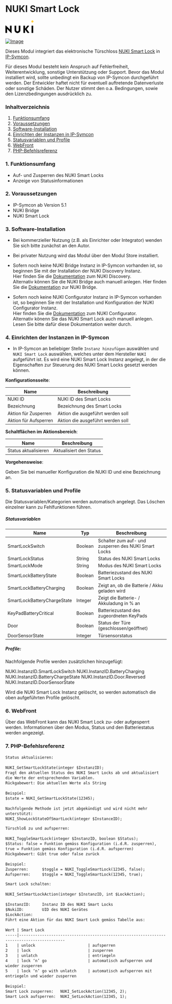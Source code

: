 # NUKI Smart Lock

[![Image](../imgs/NUKI_Logo.png)](https://nuki.io/de/)  

[![Image](../imgs/NUKI_SmartLock.png)]()  

Dieses Modul integriert das elektronische Türschloss [NUKI Smart Lock](https://nuki.io/de/smart-lock/) in [IP-Symcon](https://www.symcon.de).  

Für dieses Modul besteht kein Anspruch auf Fehlerfreiheit, Weiterentwicklung, sonstige Unterstützung oder Support.
Bevor das Modul installiert wird, sollte unbedingt ein Backup von IP-Symcon durchgeführt werden.
Der Entwickler haftet nicht für eventuell auftretende Datenverluste oder sonstige Schäden.
Der Nutzer stimmt den o.a. Bedingungen, sowie den Lizenzbedingungen ausdrücklich zu.

### Inhaltverzeichnis

1. [Funktionsumfang](#1-funktionsumfang)
2. [Voraussetzungen](#2-voraussetzungen)
3. [Software-Installation](#3-software-installation)
4. [Einrichten der Instanzen in IP-Symcon](#4-einrichten-der-instanzen-in-ip-symcon)
5. [Statusvariablen und Profile](#5-statusvariablen-und-profile)
6. [WebFront](#6-webfront)
7. [PHP-Befehlsreferenz](#7-php-befehlsreferenz)

### 1. Funktionsumfang

* Auf- und Zusperren des NUKI Smart Locks
* Anzeige von Statusinformationen

### 2. Voraussetzungen

- IP-Symcon ab Version 5.1
- NUKI Bridge
- NUKI Smart Lock

### 3. Software-Installation

- Bei kommerzieller Nutzung (z.B. als Einrichter oder Integrator) wenden Sie sich bitte zunächst an den Autor.
  
- Bei privater Nutzung wird das Modul über den Modul Store installiert.

- Sofern noch keine NUKI Bridge Instanz in IP-Symcon vorhanden ist, so beginnen Sie mit der Installation der NUKI Discovery Instanz.  
Hier finden Sie die [Dokumentation](../Discovery) zum NUKI Discovery.  
Alternativ können Sie die NUKI Bridge auch manuell anlegen. Hier finden Sie die [Dokumentation](../Bridge) zur NUKI Bridge.

- Sofern noch keine NUKI Configurator Instanz in IP-Symcon vorhanden ist, so beginnen Sie mit der Installation und Konfiguration der NUKI Configurator Instanz.  
Hier finden Sie die [Dokumentation](../Configurator) zum NUKI Configurator.  
Alternativ könenn Sie das NUKI Smart Lock auch manuell anlegen. Lesen Sie bitte dafür diese Dokumentation weiter durch.

### 4. Einrichten der Instanzen in IP-Symcon

- In IP-Symcon an beliebiger Stelle `Instanz hinzufügen` auswählen und `NUKI Smart Lock` auswählen, welches unter dem Hersteller `NUKI` aufgeführt ist. Es wird eine NUKI Smart Lock Instanz angelegt, in der die Eigenschaften zur Steuerung des NUKI Smart Locks gesetzt werden können.

__Konfigurationsseite__:

Name                    | Beschreibung
------------------------| ---------------------------------
NUKI ID                 | NUKI ID des Smart Locks
Bezeichnung             | Bezeichnung des Smart Locks
Aktion für Zusperren    | Aktion die ausgeführt werden soll
Aktion für Aufsperren   | Aktion die ausgeführt werden soll

__Schaltflächen im Aktionsbereich__:

Name                    | Beschreibung
----------------------- | ---------------------------------
Status aktualisieren    | Aktualisiert den Status

__Vorgehensweise__:  

Geben Sie bei manueller Konfiguration die NUKI ID und eine Bezeichnung an.  

### 5. Statusvariablen und Profile

Die Statusvariablen/Kategorien werden automatisch angelegt. Das Löschen einzelner kann zu Fehlfunktionen führen.

##### Statusvariablen

Name                        | Typ       | Beschreibung
--------------------------- | --------- | ----------------
SmartLockSwitch             | Boolean   | Schalter zum auf- und zusperren des NUKI Smart Locks
SmartLockStatus             | String    | Status des NUKI Smart Locks
SmartLockMode               | String    | Modus des NUKI Smart Locks
SmartLockBatteryState       | Boolean   | Batteriezustand des NUKI Smart Locks
SmartLockBatteryCharging    | Boolean   | Zeigt an, ob die Batterie / Akku geladen wird
SmartLockBatteryChargeState | Integer   | Zeigt die Batterie- / Akkuladung in % an
KeyPadBatteryCritical       | Boolean   | Batteriezustand des zugeordneten KeyPads
Door                        | Boolean   | Status der Türe (geschlossen/geöffnet)
DoorSensorState             | Integer   | Türsensorstatus 

##### Profile:

Nachfolgende Profile werden zusätzlichen hinzugefügt:

NUKI.InstanzID.SmartLockSwitch
NUKI.InstanzID.BatteryCharging
NUKI.InstanzID.BatteryChargeState
NUKI.InstanzID.Door.Reversed
NUKI.InstanzID.DoorSensorState

Wird die NUKI Smart Lock Instanz gelöscht, so werden automatisch die oben aufgeführten Profile gelöscht.

### 6. WebFront

Über das WebFront kann das NUKI Smart Lock zu- oder aufgesperrt werden. Informationen über den Modus, Status und den Batteriestatus werden angezeigt.  
 
### 7. PHP-Befehlsreferenz

```text
Status aktualisieren:  

NUKI_GetSmartLockState(integer $InstanzID);  
Fragt den aktuellen Status des NUKI Smart Locks ab und aktualisiert die Werte der entsprechenden Variablen.  
Rückgabewert: Die aktuellen Werte als String  

Beispiel:  
$state = NUKI_GetSmartLockState(12345);  

Nachfolgende Methode ist jetzt abgekündigt und wird nicht mehr unterstützt:   
NUKI_ShowLockStateOfSmartLock(integer $InstanceID);
```  

```text
Türschloß zu und aufsperren:  

NUKI_ToggleSmartLock(integer $InstanzID, boolean $Status);  
$Status: false = Funktion gemäss Konfiguration (i.d.R. zusperren), true = Funktion gemäss Konfiguration (i.d.R. aufsperren)    
Rückgabewert: Gibt true oder false zurück  

Beispiel:  
Zusperren:      $toggle = NUKI_ToggleSmartLock(12345, false);
Aufsperren:     $toggle = NUKI_ToggleSmartLock(12345, true);
```  

```text
Smart Lock schalten:  

NUKI_SetSmartLockAction(integer $InstanzID, int $LockAction);  

$InstanzID:     Instanz ID des NUKI Smart Locks
$NukiID:        UID des NUKI Gerätes
$LockAction:  
Führt eine Aktion für das NUKI Smart Lock gemäss Tabelle aus:  

Wert | Smart Lock                   
-----|------------------------------------------------------------------------------------------
1    | unlock                       | aufsperren
2    | lock                         | zusperren
3    | unlatch                      | entriegeln
4    | lock ‘n’ go                  | automatisch aufsperren und wieder zusperren
5    | lock ‘n’ go with unlatch     | automatisch aufsperren mit entriegeln und wieder zusperren
  
Beispiel:  
Smart Lock zusperren:   NUKI_SetLockAction(12345, 2);  
Smart Lock aufsperren:  NUKI_SetLockAction(12345, 1);
```